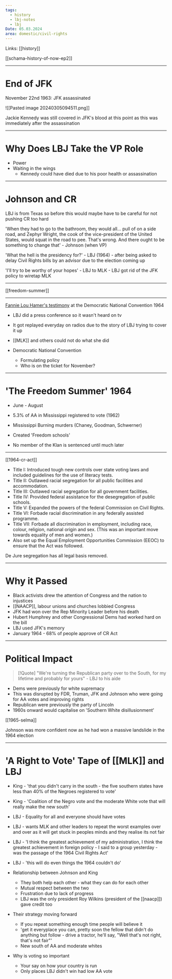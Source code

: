 ```yaml
---
tags:
  - history
  - lbj-notes
  - lbj
Date: 05.03.2024
area: domestic/civil-rights
---
```


Links: [[history]]

[[schama-history-of-now-ep2]]

---

# End of JFK

November 22nd 1963: JFK assassinated

![[Pasted image 20240305094511.png]]

Jackie Kennedy was still covered in JFK's blood at this point as this was immediately after the assassination

---

# Why Does LBJ Take the VP Role

- Power
- Waiting in the wings
	- Kennedy could have died due to his poor health or assassination

---

# Johnson and CR

LBJ is from Texas so before this would maybe have to be careful for not pushing CR too hard

'When they had to go to the bathroom, they would all… pull of on a side road, and Zephyr Wright, the cook of the vice-president of the United States, would squat in the road to pee. That's wrong. And there ought to be something to change that' - Johnson (when VP)

'What the hell is the presidency for?' - LBJ (1964) - after being asked to delay Civil Rights bills by an advisor due to the election coming up

'I'll try to be worthy of your hopes' - LBJ to MLK - LBJ got rid of the JFK policy to wiretap MLK

---

[[freedom-summer]]

---

[Fannie Lou Hamer's testimony](https://americanradioworks.publicradio.org/features/sayitplain/flhamer.html) at the Democratic National Convention 1964

- LBJ did a press conference so it wasn't heard on tv
- It got replayed everyday on radios due to the story of LBJ trying to cover it up
- [[MLK]] and others could not do what she did

- Democratic National Convention
	- Formulating policy
	- Who is on the ticket for November?

---

# 'The Freedom Summer' 1964

- June - August
- 5.3% of AA in Mississippi registered to vote (1962)
- Mississippi Burning murders (Chaney, Goodman, Schwerner)
- Created 'Freedom schools'

- No member of the Klan is sentenced until much later

---

[[1964-cr-act]]

- Title I: Introduced tough new controls over state voting laws and included guidelines for the use of literacy tests.
- Title II: Outlawed racial segregation for all public facilities and accommodation.
- Title III: Outlawed racial segregation for all government facilities.
- Title IV: Provided federal assistance for the desegregation of public schools.
- Title V: Expanded the powers of the federal Commission on Civil Rights.
- Title VI: Forbade racial discrimination in any federally assisted programme.
- Title VII: Forbade all discrimination in employment, including race, colour, religion, national origin and sex. (This was an important move towards equality of men and women.)
- Also set up the Equal Employment Opportunities Commission (EEOC) to ensure that the Act was followed.

De Jure segregation has all legal basis removed.

---

# Why it Passed

- Black activists drew the attention of Congress and the nation to injustices
- [[NAACP]], labour unions and churches lobbied Congress
- JFK had won over the Rep Minority Leader before his death
- Hubert Humphrey and other Congressional Dems had worked hard on the bill
- LBJ used JFK's memory
- January 1964 - 68% of people approve of CR Act

---

# Political Impact

> [!Quote]
> "We're turning the Republican party over to the South, for my lifetime and probably for yours" - LBJ to his aide

- Dems were previously for white supremacy
- This was disrupted by FDR, Truman, JFK and Johnson who were going for AA votes and improving rights
- Republican were previously the party of Lincoln
- 1960s onward would capitalise on 'Southern White disillusionment'

[[1965-selma]]

Johnson was more confident now as he had won a massive landslide in the 1964 election

---

# 'A Right to Vote' Tape of [[MLK]] and LBJ

- King - 'that you didn't carry in the south - the five southern states have less than 40% of the Negroes registered to vote'
- King - 'Coalition of the Negro vote and the moderate White vote that will really make the new south'
- LBJ - Equality for all and everyone should have votes
- LBJ - wants MLK and other leaders to repeat the worst examples over and over as it will get stuck in peoples minds and they realise its not fair
- LBJ - 'I think the greatest achievement of my administration, I think the greatest achievement in foreign policy - I said to a group yesterday - was the passage of the 1964 Civil Rights Act'
- LBJ - 'this will do even things the 1964 couldn't do'

- Relationship between Johnson and King
	- They both help each other - what they can do for each other
	- Mutual respect between the two
	- Frustration due to lack of progress
	- LBJ was the only president Roy Wilkins (president of the [[naacp]]) gave credit too
- Their strategy moving forward
	- If you repeat something enough time people will believe it
	- 'get it everyplace you can, pretty soon the fellow that didn't do anything but follow - drive a tractor, he'll say, "Well that's not right, that's not fair"'
	- New south of AA and moderate whites
- Why is voting so important
	- Your say on how your country is run
	- Only places LBJ didn't win had low AA vote
